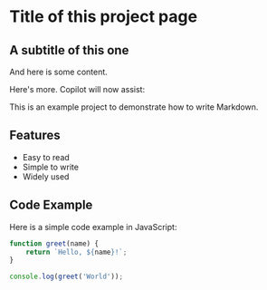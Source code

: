 # Title of this project page

## A subtitle of this one

And here is some content.

Here's more. Copilot will now assist:


This is an example project to demonstrate how to write Markdown.

## Features

- Easy to read
- Simple to write
- Widely used

## Code Example

Here is a simple code example in JavaScript:

```javascript
function greet(name) {
    return `Hello, ${name}!`;
}

console.log(greet('World'));
```